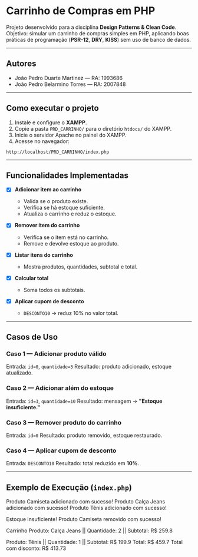 # Carrinho de Compras em PHP

Projeto desenvolvido para a disciplina **Design Patterns & Clean Code**.
Objetivo: simular um carrinho de compras simples em PHP, aplicando boas práticas de programação (**PSR-12**, **DRY**, **KISS**) sem uso de banco de dados.

---

## Autores

* João Pedro Duarte Martinez — RA: 1993686
* João Pedro Belarmino Torres — RA: 2007848

---

## Como executar o projeto

1. Instale e configure o **XAMPP**.
2. Copie a pasta `PRD_CARRINHO/` para o diretório `htdocs/` do XAMPP.
3. Inicie o servidor Apache no painel do XAMPP.
4. Acesse no navegador:

```
http://localhost/PRD_CARRINHO/index.php
```

---

## Funcionalidades Implementadas

* [x] **Adicionar item ao carrinho**

  * Valida se o produto existe.
  * Verifica se há estoque suficiente.
  * Atualiza o carrinho e reduz o estoque.

* [x] **Remover item do carrinho**

  * Verifica se o item está no carrinho.
  * Remove e devolve estoque ao produto.

* [x] **Listar itens do carrinho**

  * Mostra produtos, quantidades, subtotal e total.

* [x] **Calcular total**

  * Soma todos os subtotais.

* [x] **Aplicar cupom de desconto**

  * `DESCONTO10` → reduz 10% no valor total.

---

## Casos de Uso

### Caso 1 — Adicionar produto válido

Entrada: `id=0`, `quantidade=3`
Resultado: produto adicionado, estoque atualizado.

### Caso 2 — Adicionar além do estoque

Entrada: `id=3`, `quantidade=10`
Resultado: mensagem → **"Estoque insuficiente."**

### Caso 3 — Remover produto do carrinho

Entrada: `id=0`
Resultado: produto removido, estoque restaurado.

### Caso 4 — Aplicar cupom de desconto

Entrada: `DESCONTO10`
Resultado: total reduzido em **10%**.


---

## Exemplo de Execução (`index.php`)

Produto Camiseta adicionado com sucesso!
Produto Calça Jeans adicionado com sucesso!
Produto Tênis adicionado com sucesso!

Estoque insuficiente!
Produto Camiseta removido com sucesso!

Carrinho
Produto: Calça Jeans || Quantidade: 2 || Subtotal: R$ 259.8

Produto: Tênis || Quantidade: 1 || Subtotal: R$ 199.9
Total: R$ 459.7
Total com disconto: R$ 413.73
